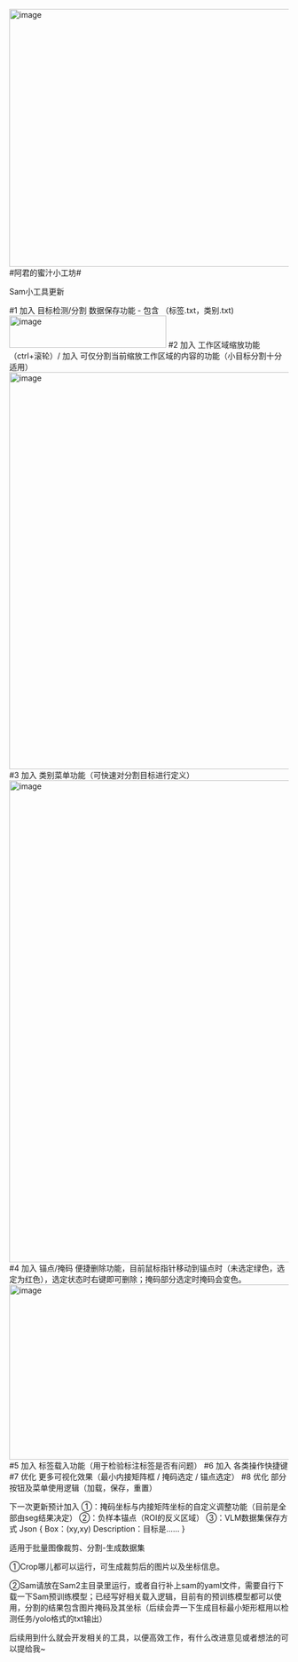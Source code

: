 <img width="543" height="465" alt="image" src="https://github.com/user-attachments/assets/12a95df9-3519-42a3-aae4-a23600529374" />#阿君的蜜汁小工坊#

Sam小工具更新

#1 加入 目标检测/分割 数据保存功能 - 包含 （标签.txt，类别.txt)
<img width="283" height="58" alt="image" src="https://github.com/user-attachments/assets/aaed2e4a-ae61-42c0-a6a6-d5fd0cf2df7d" />
#2 加入 工作区域缩放功能（ctrl+滚轮）/ 加入 可仅分割当前缩放工作区域的内容的功能（小目标分割十分适用）
<img width="598" height="716" alt="image" src="https://github.com/user-attachments/assets/44d23640-9691-4069-8e8c-b63de7853335" />
#3 加入 类别菜单功能（可快速对分割目标进行定义）
<img width="1045" height="869" alt="image" src="https://github.com/user-attachments/assets/efba8f58-2143-47d0-926b-3ed1c51aa0c9" />
#4 加入 锚点/掩码 便捷删除功能，目前鼠标指针移动到锚点时（未选定绿色，选定为红色），选定状态时右键即可删除；掩码部分选定时掩码会变色。
<img width="748" height="316" alt="image" src="https://github.com/user-attachments/assets/f82bb2b0-be37-4a85-9bd3-ddcee8c86fc4" />
#5 加入 标签载入功能（用于检验标注标签是否有问题）
#6 加入 各类操作快捷键
#7 优化 更多可视化效果（最小内接矩阵框 / 掩码选定 / 锚点选定）
#8 优化 部分按钮及菜单使用逻辑（加载，保存，重置）

下一次更新预计加入
①：掩码坐标与内接矩阵坐标的自定义调整功能（目前是全部由seg结果决定）
②：负样本锚点（ROI的反义区域）
③：VLM数据集保存方式
Json
{
  Box：(xy,xy)
  Description：目标是……
}



适用于批量图像裁剪、分割-生成数据集

①Crop哪儿都可以运行，可生成裁剪后的图片以及坐标信息。

②Sam请放在Sam2主目录里运行，或者自行补上sam的yaml文件，需要自行下载一下Sam预训练模型；已经写好相关载入逻辑，目前有的预训练模型都可以使用，分割的结果包含图片掩码及其坐标（后续会弄一下生成目标最小矩形框用以检测任务/yolo格式的txt输出）

后续用到什么就会开发相关的工具，以便高效工作，有什么改进意见或者想法的可以提给我~

